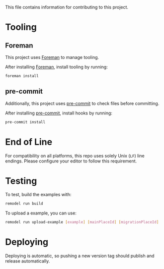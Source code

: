 This file contains information for contributing to this project.

# Tooling

## Foreman

This project uses [Foreman](https://github.com/Roblox/foreman) to manage tooling.

After installing [Foreman](https://github.com/Roblox/foreman), install tooling by running:

```bash
foreman install
```

## pre-commit

Additionally, this project uses [pre-commit](https://github.com/pre-commit/pre-commit) to check files before committing.

After installing [pre-commit](https://github.com/pre-commit/pre-commit), install hooks by running:

```bash
pre-commit install
```

# End of Line

For compatibility on all platforms, this repo uses solely Unix (`LF`) line endings.
Please configure your editor to follow this requirement.

# Testing

To test, build the examples with:

```bash
remodel run build
```

To upload a example, you can use:

```bash
remodel run upload-example [example] [mainPlaceId] [migrationPlaceId]
```

# Deploying

Deploying is automatic, so pushing a new version tag should publish and release automatically.
